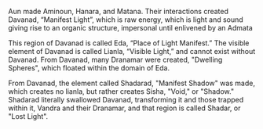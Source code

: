 Aun made Aminoun, Hanara, and Matana. Their interactions created Davanad, “Manifest Light”, which is raw energy, which is light and sound giving rise to an organic structure, impersonal until enlivened by an Admata

This region of Davanad is called Eda, “Place of Light Manifest.” The visible element of Davanad is called Lianla, “Visible Light,” and cannot exist without Davanad. From Davanad, many Dranamar were created, "Dwelling Spheres", which floated within the domain of Eda. 

From Davanad, the element called Shadarad, "Manifest Shadow" was made, which creates no lianla, but rather creates Sisha, "Void," or "Shadow." Shadarad literally swallowed Davanad, transforming it and those trapped within it, Vandra and their Dranamar, and that region is called Shadar, or "Lost Light".
